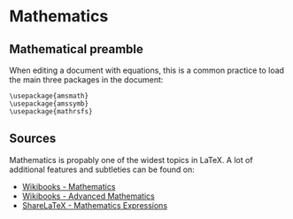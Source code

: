 # Mathematics

## Mathematical preamble

When editing a document with equations, this is a common practice to load the main three packages in the document:

`\usepackage{amsmath}`  
`\usepackage{amssymb}`  
`\usepackage{mathrsfs}`

## Sources

Mathematics is propably one of the widest topics in LaTeX. A lot of additional features and subtleties can be found on:

- [Wikibooks - Mathematics](https://en.wikibooks.org/wiki/LaTeX/Mathematics)
- [Wikibooks - Advanced Mathematics](https://en.wikibooks.org/wiki/LaTeX/Advanced_Mathematics)
- [ShareLaTeX - Mathematics Expressions](https://www.sharelatex.com/learn/Mathematical_expressions)